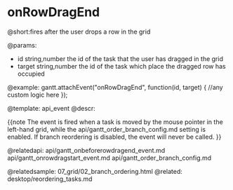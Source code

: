 onRowDragEnd
=============

@short:fires after the user drops a row in the grid
	

@params:
- id			string,number		the id of the task that the user has dragged in the grid
- target		string,number		the id of the task which place the dragged row has occupied

@example:
gantt.attachEvent("onRowDragEnd", function(id, target) {
    //any custom logic here
});

@template:	api_event
@descr:


{{note
The event is fired when a task is moved by the mouse pointer in the left-hand grid, while the api/gantt_order_branch_config.md setting is enabled. If branch reordering is disabled, the event will never be called.
}}


@relatedapi:
	api/gantt_onbeforerowdragend_event.md
	api/gantt_onrowdragstart_event.md
	api/gantt_order_branch_config.md

@relatedsample:
	07_grid/02_branch_ordering.html
@related:
	desktop/reordering_tasks.md
